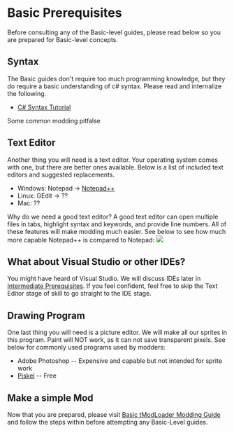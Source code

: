 # Basic Prerequisites
Before consulting any of the Basic-level guides, please read below so you are prepared for Basic-level concepts. 

## Syntax
The Basic guides don't require too much programming knowledge, but they do require a basic understanding of c# syntax. Please read and internalize the following.
* [C# Syntax Tutorial](https://www.tutorialspoint.com/csharp/csharp_basic_syntax.htm)

Some common modding pitfalse

## Text Editor
Another thing you will need is a text editor. Your operating system comes with one, but there are better ones available. Below is a list of included text editors and suggested replacements. 
* Windows: Notepad -> [Notepad++](https://notepad-plus-plus.org/)
* Linux: GEdit -> ??
* Mac: ??

Why do we need a good text editor? A good text editor can open multiple files in tabs, highlight syntax and keywords, and provide line numbers. All of these features will make modding much easier. See below to see how much more capable Notepad++ is compared to Notepad:
![](http://i.imgur.com/sViDiZ2.png)

## What about Visual Studio or other IDEs?
You might have heard of Visual Studio. We will discuss IDEs later in [Intermediate Prerequisites](https://github.com/bluemagic123/tModLoader/wiki/Intermediate-Prerequisites). If you feel confident, feel free to skip the Text Editor stage of skill to go straight to the IDE stage.

## Drawing Program
One last thing you will need is a picture editor. We will make all our sprites in this program. Paint will NOT work, as it can not save transparent pixels. See below for commonly used programs used by modders:
* Adobe Photoshop -- Expensive and capable but not intended for sprite work
* [Piskel](http://www.piskelapp.com/) -- Free

## Make a simple Mod
Now that you are prepared, please visit [Basic tModLoader Modding Guide](https://github.com/bluemagic123/tModLoader/wiki/Basic-tModLoader-Modding-Guide) and follow the steps within before attempting any Basic-Level guides.